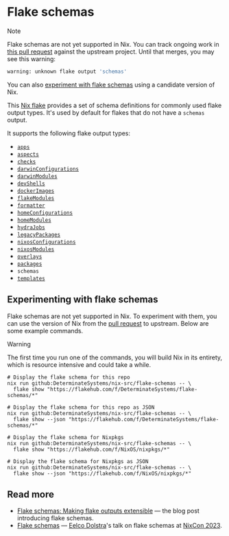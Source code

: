# Flake schemas

> [!NOTE]
> Flake schemas are not yet supported in Nix.
> You can track ongoing work in [this pull request][pr] against the upstream project.
> Until that merges, you may see this warning:
>
> ```sh
> warning: unknown flake output 'schemas'
> ```
>
> You can also [experiment with flake schemas](#experimenting-with-flake-schemas) using a candidate version of Nix.

This [Nix flake][flakes] provides a set of schema definitions for commonly used flake output types.
It's used by default for flakes that do not have a `schemas` output.

It supports the following flake output types:

* [`apps`][apps]
* [`aspects`][aspects]
* [`checks`][checks]
* [`darwinConfigurations`][darwin]
* [`darwinModules`][darwin]
* [`devShells`][develop]
* [`dockerImages`][docker]
* [`flakeModules`][flake-parts]
* [`formatter`][formatter]
* [`homeConfigurations`][home]
* [`homeModules`][home]
* [`hydraJobs`][hydra]
* [`legacyPackages`][legacy]
* [`nixosConfigurations`][nixos]
* [`nixosModules`][nixosmodules]
* [`overlays`][overlays]
* [`packages`][packages]
* `schemas`
* [`templates`][templates]

## Experimenting with flake schemas

Flake schemas are not yet supported in Nix.
To experiment with them, you can use the version of Nix from the [pull request][pr] to upstream.
Below are some example commands.

> [!WARNING]
> The first time you run one of the commands, you will build Nix in its entirety, which is resource intensive and could take a while.

```shell
# Display the flake schema for this repo
nix run github:DeterminateSystems/nix-src/flake-schemas -- \
  flake show "https://flakehub.com/f/DeterminateSystems/flake-schemas/*"

# Display the flake schema for this repo as JSON
nix run github:DeterminateSystems/nix-src/flake-schemas -- \
  flake show --json "https://flakehub.com/f/DeterminateSystems/flake-schemas/*"

# Display the flake schema for Nixpkgs
nix run github:DeterminateSystems/nix-src/flake-schemas -- \
  flake show "https://flakehub.com/f/NixOS/nixpkgs/*"

# Display the flake schema for Nixpkgs as JSON
nix run github:DeterminateSystems/nix-src/flake-schemas -- \
  flake show --json "https://flakehub.com/f/NixOS/nixpkgs/*"
```

## Read more

- [Flake schemas: Making flake outputs extensible][blog] &mdash; the blog post introducing flake schemas.
- [Flake schemas][video] &mdash; [Eelco Dolstra][eelco]'s talk on flake schemas at [NixCon 2023][nixcon-2023].

[apps]: https://nix.dev/manual/nix/latest/command-ref/new-cli/nix3-run#apps
[aspects]: https://github.com/vic/flake-aspects
[blog]: https://determinate.systems/posts/flake-schemas
[branch]: https://github.com/DeterminateSystems/nix-src/tree/flake-schemas
[checks]: https://nixos.org/manual/nix/stable/command-ref/new-cli/nix3-flake-check.html
[darwin]: https://github.com/LnL7/nix-darwin
[docker]: https://nixos.org/manual/nixpkgs/stable/#sec-pkgs-dockerTools
[develop]: https://nixos.org/manual/nix/stable/command-ref/new-cli/nix3-develop.html
[eelco]: https://determinate.systems/people/eelco-dolstra
[flake-parts]: https://flake.parts
[flakes]: https://zero-to-nix.com/concepts/flakes
[formatter]: https://nix.dev/manual/nix/latest/command-ref/new-cli/nix3-fmt
[home]: https://github.com/nix-community/home-manager
[hydra]: https://github.com/NixOS/hydra
[legacy]: https://github.com/NixOS/nixpkgs/blob/d1eaf1acfce382f14d26d20e0a9342884f3127b0/flake.nix#L47-L56
[nixcon-2023]: https://2023.nixcon.org
[nixos]: https://github.com/NixOS/nixpkgs/tree/master/nixos
[nixosmodules]: https://nixos.wiki/wiki/NixOS_modules
[overlays]: https://nixos.wiki/wiki/Overlays
[packages]: https://search.nixos.org/packages
[pr]: https://github.com/NixOS/nix/pull/8892
[templates]: https://nix.dev/manual/nix/latest/command-ref/new-cli/nix3-flake-init
[video]: https://www.youtube.com/watch?v=ChaJY0V4ElM
